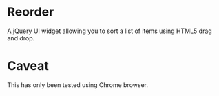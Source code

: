 Reorder
=======

A jQuery UI widget allowing you to sort a list of items using HTML5 drag and drop.

Caveat
======
This has only been tested using Chrome browser.